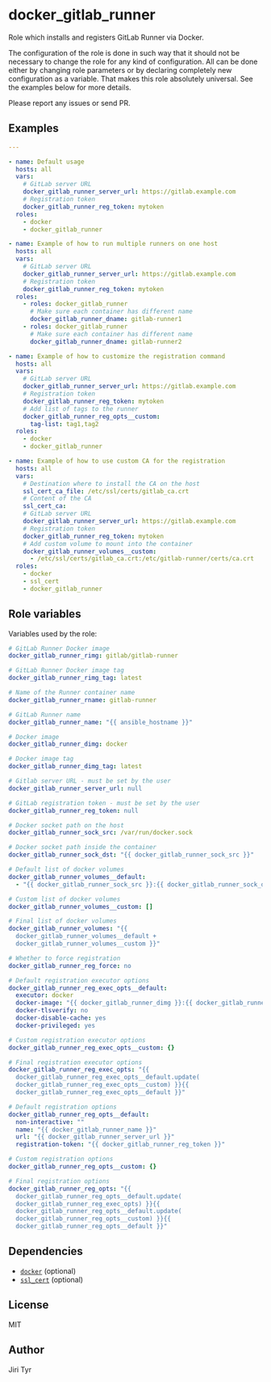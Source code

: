 docker_gitlab_runner
====================

Role which installs and registers GitLab Runner via Docker.

The configuration of the role is done in such way that it should not be
necessary to change the role for any kind of configuration. All can be
done either by changing role parameters or by declaring completely new
configuration as a variable. That makes this role absolutely
universal. See the examples below for more details.

Please report any issues or send PR.


Examples
--------

```yaml
---

- name: Default usage
  hosts: all
  vars:
    # GitLab server URL
    docker_gitlab_runner_server_url: https://gitlab.example.com
    # Registration token
    docker_gitlab_runner_reg_token: mytoken
  roles:
    - docker
    - docker_gitlab_runner

- name: Example of how to run multiple runners on one host
  hosts: all
  vars:
    # GitLab server URL
    docker_gitlab_runner_server_url: https://gitlab.example.com
    # Registration token
    docker_gitlab_runner_reg_token: mytoken
  roles:
    - roles: docker_gitlab_runner
      # Make sure each container has different name
      docker_gitlab_runner_dname: gitlab-runner1
    - roles: docker_gitlab_runner
      # Make sure each container has different name
      docker_gitlab_runner_dname: gitlab-runner2

- name: Example of how to customize the registration command
  hosts: all
  vars:
    # GitLab server URL
    docker_gitlab_runner_server_url: https://gitlab.example.com
    # Registration token
    docker_gitlab_runner_reg_token: mytoken
    # Add list of tags to the runner
    docker_gitlab_runner_reg_opts__custom:
      tag-list: tag1,tag2
  roles:
    - docker
    - docker_gitlab_runner

- name: Example of how to use custom CA for the registration
  hosts: all
  vars:
    # Destination where to install the CA on the host
    ssl_cert_ca_file: /etc/ssl/certs/gitlab_ca.crt
    # Content of the CA
    ssl_cert_ca:
    # GitLab server URL
    docker_gitlab_runner_server_url: https://gitlab.example.com
    # Registration token
    docker_gitlab_runner_reg_token: mytoken
    # Add custom volume to mount into the container
    docker_gitlab_runner_volumes__custom:
      - /etc/ssl/certs/gitlab_ca.crt:/etc/gitlab-runner/certs/ca.crt
  roles:
    - docker
    - ssl_cert
    - docker_gitlab_runner
```


Role variables
--------------

Variables used by the role:

```yaml
# GitLab Runner Docker image
docker_gitlab_runner_rimg: gitlab/gitlab-runner

# GitLab Runner Docker image tag
docker_gitlab_runner_rimg_tag: latest

# Name of the Runner container name
docker_gitlab_runner_rname: gitlab-runner

# GitLab Runner name
docker_gitlab_runner_name: "{{ ansible_hostname }}"

# Docker image
docker_gitlab_runner_dimg: docker

# Docker image tag
docker_gitlab_runner_dimg_tag: latest

# Gitlab server URL - must be set by the user
docker_gitlab_runner_server_url: null

# GitLab registration token - must be set by the user
docker_gitlab_runner_reg_token: null

# Docker socket path on the host
docker_gitlab_runner_sock_src: /var/run/docker.sock

# Docker socket path inside the container
docker_gitlab_runner_sock_dst: "{{ docker_gitlab_runner_sock_src }}"

# Default list of docker volumes
docker_gitlab_runner_volumes__default:
  - "{{ docker_gitlab_runner_sock_src }}:{{ docker_gitlab_runner_sock_dst }}"

# Custom list of docker volumes
docker_gitlab_runner_volumes__custom: []

# Final list of docker volumes
docker_gitlab_runner_volumes: "{{
  docker_gitlab_runner_volumes__default +
  docker_gitlab_runner_volumes__custom }}"

# Whether to force registration
docker_gitlab_runner_reg_force: no

# Default registration executor options
docker_gitlab_runner_reg_exec_opts__default:
  executor: docker
  docker-image: "{{ docker_gitlab_runner_dimg }}:{{ docker_gitlab_runner_dimg_tag }}"
  docker-tlsverify: no
  docker-disable-cache: yes
  docker-privileged: yes

# Custom registration executor options
docker_gitlab_runner_reg_exec_opts__custom: {}

# Final registration executor options
docker_gitlab_runner_reg_exec_opts: "{{
  docker_gitlab_runner_reg_exec_opts__default.update(
  docker_gitlab_runner_reg_exec_opts__custom) }}{{
  docker_gitlab_runner_reg_exec_opts__default }}"

# Default registration options
docker_gitlab_runner_reg_opts__default:
  non-interactive: ""
  name: "{{ docker_gitlab_runner_name }}"
  url: "{{ docker_gitlab_runner_server_url }}"
  registration-token: "{{ docker_gitlab_runner_reg_token }}"

# Custom registration options
docker_gitlab_runner_reg_opts__custom: {}

# Final registration options
docker_gitlab_runner_reg_opts: "{{
  docker_gitlab_runner_reg_opts__default.update(
  docker_gitlab_runner_reg_exec_opts) }}{{
  docker_gitlab_runner_reg_opts__default.update(
  docker_gitlab_runner_reg_opts__custom) }}{{
  docker_gitlab_runner_reg_opts__default }}"
```


Dependencies
------------

- [`docker`](https://github.com/jtyr/ansible-docker) (optional)
- [`ssl_cert`](https://github.com/jtyr/ansible-ssl_cert) (optional)


License
-------

MIT


Author
------

Jiri Tyr
